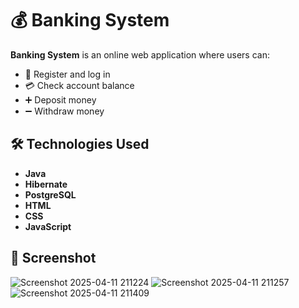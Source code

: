 # 💰 Banking System

**Banking System** is an online web application where users can:

- 🔐 Register and log in
- 💳 Check account balance
- ➕ Deposit money
- ➖ Withdraw money

## 🛠 Technologies Used

- **Java**
- **Hibernate**
- **PostgreSQL**
- **HTML**
- **CSS**
- **JavaScript**

## 📸 Screenshot
![Screenshot 2025-04-11 211224](https://github.com/user-attachments/assets/0936e40a-0fe7-4f98-aed5-7375cea91cda)
![Screenshot 2025-04-11 211257](https://github.com/user-attachments/assets/3b05abd5-cbf9-4db5-bf88-17a66e1c0438)
![Screenshot 2025-04-11 211409](https://github.com/user-attachments/assets/62c12279-0d63-45bd-8e2f-66165eaf515c)
